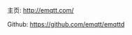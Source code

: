 主页: [http:\/\/emqtt.com\/](http://emqtt.com/)

Github: [https:\/\/github.com\/emqtt\/emqttd](https://github.com/emqtt/emqttd)

